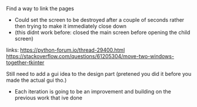 Find a way to link the pages
* Could set the screen to be destroyed after a couple of seconds rather then trying to make it immediately close down
* (this didnt work before: closed the main screen before opening the child screen)

links:
https://python-forum.io/thread-29400.html
https://stackoverflow.com/questions/61205304/move-two-windows-together-tkinter

 
 Still need to add a gui idea to the design part (pretened you did it before you made the actual gui tho.)
* Each iteration is going to be an improvement and building on the previous work that ive done

